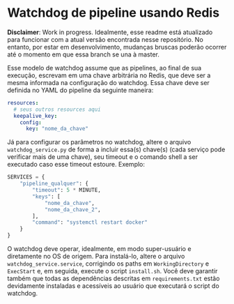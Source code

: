 # Watchdog de pipeline usando Redis

**Disclaimer**: Work in progress. Idealmente, esse readme está atualizado para funcionar com a atual versão encontrada nesse repositório. No entanto, por estar em desenvolvimento, mudanças bruscas poderão ocorrer até o momento em que essa branch se una à master.

Esse modelo de watchdog assume que as pipelines, ao final de sua execução, escrevam em uma chave arbitrária no Redis, que deve ser a mesma informada na configuração do watchdog. Essa chave deve ser definida no YAML do pipeline da seguinte maneira:

```yaml
resources:
  # seus outros resources aqui
  keepalive_key:
    config:
      key: "nome_da_chave"
```

Já para configurar os parâmetros no watchdog, altere o arquivo `watchdog_service.py` de forma a incluir essa(s) chave(s) (cada serviço pode verificar mais de uma chave), seu timeout e o comando shell a ser executado caso esse timeout estoure. Exemplo:

```py
SERVICES = {
    "pipeline_qualquer": {
        "timeout": 5 * MINUTE,
        "keys": [
            "nome_da_chave",
            "nome_da_chave_2",
        ],
        "command": "systemctl restart docker"
    }
}
```

O watchdog deve operar, idealmente, em modo super-usuário e diretamente no OS de origem. Para instalá-lo, altere o arquivo `watchdog_service.service`, corrigindo os paths em `WorkingDirectory` e `ExecStart` e, em seguida, execute o script `install.sh`. Você deve garantir também que todas as dependências descritas em `requirements.txt` estão devidamente instaladas e acessíveis ao usuário que executará o script do watchdog.